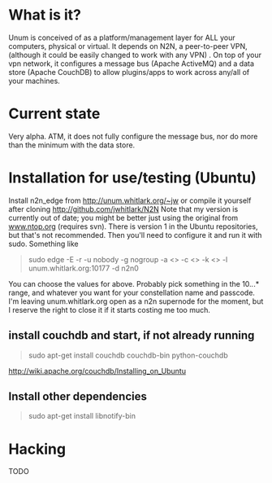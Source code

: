 # What is it?

Unum is conceived of as a platform/management layer for ALL your computers, physical or virtual.  It depends on N2N, a peer-to-peer VPN, (although it could be easily changed to work with any VPN) .  On top of your vpn network, it configures a message bus (Apache ActiveMQ) and a data store (Apache CouchDB) to allow plugins/apps to work across any/all of your machines.

# Current state

Very alpha.  ATM, it does not fully configure the message bus, nor do more than the minimum with the data store.

# Installation for use/testing (Ubuntu)

Install n2n_edge from http://unum.whitlark.org/~jw or compile it yourself after cloning http://github.com/jwhitlark/N2N  Note that my version is currently out of date; you might be better just using the original from www.ntop.org (requires svn).  There is version 1 in the Ubuntu repositories, but that's not recommended.
Then you'll need to configure it and run it with sudo.  Something like

>
> sudo edge -E -r -u nobody -g nogroup -a <<unum ip address>> -c <<your-unum-network-name>> -k <<your-passcode>> -l unum.whitlark.org:10177 -d n2n0
>

You can choose the values for above.  Probably pick something in the 10.*.*.* range, and whatever you want for your constellation name and passcode.  I'm leaving unum.whitlark.org open as a n2n supernode for the moment, but I reserve the right to close it if it starts costing me too much.

## install couchdb and start, if not already running

>
> sudo apt-get install couchdb couchdb-bin python-couchdb
>

http://wiki.apache.org/couchdb/Installing_on_Ubuntu

## Install other dependencies

>
> sudo apt-get install libnotify-bin
>

# Hacking
TODO

